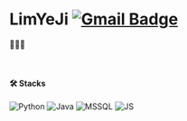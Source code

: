 # LimYeJi [![Gmail Badge](https://img.shields.io/badge/Gmail-D14836?style=flat&logo=Gmail&logoColor=white)](mailto:limyeji0505@gmail.com)
 👩🏻‍💻


<!--
**lim-ye-ji/lim-ye-ji** is a ✨ _special_ ✨ repository because its `README.md` (this file) appears on your GitHub profile.

Here are some ideas to get you started:

- 🔭 I’m currently working on ...
- 🌱 I’m currently learning ...
- 👯 I’m looking to collaborate on ...
- 🤔 I’m looking for help with ...
- 💬 Ask me about ...
- 📫 How to reach me: ...
- 😄 Pronouns: ...
- ⚡ Fun fact: ...
-->

</br>

#### 🛠️ Stacks
![Python](https://img.shields.io/badge/Python-3776AB?style='plastic'&logo=Python&logoColor=white)
![Java](https://img.shields.io/badge/Java-007396?style='plastic'&logo=Java&logoColor=white)
![MSSQL](https://img.shields.io/badge/MSSQL-CC2927.svg?style='plastic'&logo=microsoftsqlserver&logoColor=white)
![JS](https://img.shields.io/badge/JavaScript-F7DF1E?style='plastic'&logo=JavaScript&logoColor=white)
